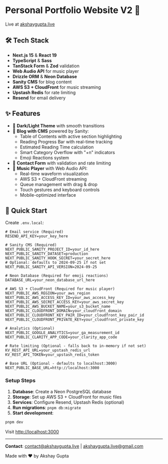 # Personal Portfolio Website V2 🚀

Live at [akshaygupta.live](https://akshaygupta.live)

## 🛠️ Tech Stack

- **Next.js 15** & **React 19**
- **TypeScript** & **Sass**
- **TanStack Form** & **Zod** validation
- **Web Audio API** for music player
- **Drizzle ORM** & **Neon Database**
- **Sanity CMS** for blog content
- **AWS S3 + CloudFront** for music streaming
- **Upstash Redis** for rate limiting
- **Resend** for email delivery

## ✨ Features

- 🌃 **Dark/Light Theme** with smooth transitions
- 📝 **Blog with CMS** powered by Sanity:
  - Table of Contents with active section highlighting
  - Reading Progress Bar with real-time tracking
  - Estimated Reading Time calculation
  - Smart Category Overflow with "+n" indicators
  - Emoji Reactions system
- 📧 **Contact Form** with validation and rate limiting
- 🎵 **Music Player** with Web Audio API:
  - Real-time waveform visualization
  - AWS S3 + CloudFront streaming
  - Queue management with drag & drop
  - Touch gestures and keyboard controls
  - Mobile-optimized interface

## 🚀 Quick Start

Create `.env.local`:

```env
# Email service (Required)
RESEND_API_KEY=your_key_here

# Sanity CMS (Required)
NEXT_PUBLIC_SANITY_PROJECT_ID=your_id_here
NEXT_PUBLIC_SANITY_DATASET=production
NEXT_PUBLIC_SANITY_HOOK_SECRET=your_secret_here
# Optional: defaults to 2024-09-25 if not set
NEXT_PUBLIC_SANITY_API_VERSION=2024-09-25

# Neon Database (Required for emoji reactions)
DATABASE_URL=your_neon_database_url_here

# AWS S3 + CloudFront (Required for music player)
NEXT_PUBLIC_AWS_REGION=your_aws_region
NEXT_PUBLIC_AWS_ACCESS_KEY_ID=your_aws_access_key
NEXT_PUBLIC_AWS_SECRET_ACCESS_KEY=your_aws_secret_key
NEXT_PUBLIC_AWS_BUCKET_NAME=your_s3_bucket_name
NEXT_PUBLIC_CLOUDFRONT_DOMAIN=your_cloudfront_domain
NEXT_PUBLIC_CLOUDFRONT_KEY_PAIR_ID=your_cloudfront_key_pair_id
NEXT_PUBLIC_CLOUDFRONT_PRIVATE_KEY=your_cloudfront_private_key

# Analytics (Optional)
NEXT_PUBLIC_GOOGLE_ANALYTICS=your_ga_measurement_id
NEXT_PUBLIC_CLARITY_APP_CODE=your_clarity_app_code

# Rate limiting (Optional - falls back to in-memory if not set)
KV_REST_API_URL=your_upstash_redis_url
KV_REST_API_TOKEN=your_upstash_redis_token

# Base URL (Optional - defaults to localhost:3000)
NEXT_PUBLIC_BASE_URL=http://localhost:3000
```

### Setup Steps

1. **Database**: Create a Neon PostgreSQL database
2. **Storage**: Set up AWS S3 + CloudFront for music files
3. **Services**: Configure Resend, Upstash Redis (optional)
4. **Run migrations**: `pnpm db:migrate`
5. **Start development**:

```bash
pnpm dev
```

Visit [http://localhost:3000](http://localhost:3000)

---

**Contact**: [contact@akshaygupta.live](mailto:contact@akshaygupta.live) | [akshaygupta.live@gmail.com](mailto:akshaygupta.live@gmail.com)

Made with ❤️ by Akshay Gupta
